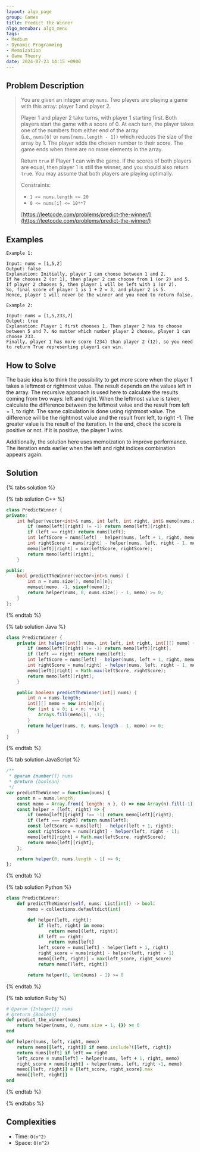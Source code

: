 ```yaml
---
layout: algo_page
group: Games
title: Predict the Winner
algo_menubar: algo_menu
tags:
- Medium
- Dynamic Programming
- Memoization
- Game Theory
date: 2024-07-23 14:15 +0900
---
```

## Problem Description
> You are given an integer array `nums`. Two players are playing a game with this array: player 1 and player 2.
>
> Player 1 and player 2 take turns, with player 1 starting first. Both players start the game with a score of 0.
> At each turn, the player takes one of the numbers from either end of the array \
> (i.e., `nums[0]` or `nums[nums.length - 1])` which reduces the size of the array by 1. The player adds
> the chosen number to their score. The game ends when there are no more elements in the array.
>
> Return `true` if Player 1 can win the game. If the scores of both players are equal, then player 1 is still the winner,
> and you should also return `tru`e. You may assume that both players are playing optimally.
>
> Constraints:
> - `1 <= nums.length <= 20`
> - `0 <= nums[i] <= 10**7`
> 
> [https://leetcode.com/problems/predict-the-winner/](https://leetcode.com/problems/predict-the-winner/)

## Examples
```
Example 1:

Input: nums = [1,5,2]
Output: false
Explanation: Initially, player 1 can choose between 1 and 2. 
If he chooses 2 (or 1), then player 2 can choose from 1 (or 2) and 5. If player 2 chooses 5, then player 1 will be left with 1 (or 2). 
So, final score of player 1 is 1 + 2 = 3, and player 2 is 5. 
Hence, player 1 will never be the winner and you need to return false.
```

```
Example 2:

Input: nums = [1,5,233,7]
Output: true
Explanation: Player 1 first chooses 1. Then player 2 has to choose between 5 and 7. No matter which number player 2 choose, player 1 can choose 233.
Finally, player 1 has more score (234) than player 2 (12), so you need to return True representing player1 can win.
```

## How to Solve

The basic idea is to think the possibility to get more score when the player 1 takes a leftmost or rightmost value.
The result depends on the values left in the array.
The recursive approach is used here to calculate the results coming from two ways: left and right.
When the leftmost value is taken, calculate the difference between the leftmost value and the result from left + 1, to right.
The same calculation is done using rightmost value. The difference will be the rightmost value and the result from left, to right -1.
The greater value is the result of the iteration.
In the end, check the score is positive or not. If it is positive, the player 1 wins.

Additionally, the solution here uses memoization to improve performance. The iteration ends earlier when the left and right
indices combination appears again.

## Solution

{% tabs solution %}

{% tab solution C++ %}
```cpp
class PredictWinner {
private:
    int helper(vector<int>& nums, int left, int right, int& memo[nums.size()][nums.size()]) {
        if (memo[left][right] != -1) return memo[left][right];
        if (left == right) return nums[left];
        int leftScore = nums[left] - helper(nums, left + 1, right, memo);
        int rightScore = nums[right] - helper(nums, left, right - 1, memo);
        memo[left][right] = max(leftScore, rightScore);
        return memo[left][right];
    }

public:
    bool predictTheWinner(vector<int>& nums) {
        int n = nums.size(), memo[n][n];
        memset(memo, -1, sizeof(memo));
        return helper(nums, 0, nums.size() - 1, memo) >= 0;
    }
};
```
{% endtab %}

{% tab solution Java %}
```java
class PredictWinner {
    private int helper(int[] nums, int left, int right, int[][] memo) {
        if (memo[left][right] != -1) return memo[left][right];
        if (left == right) return nums[left];
        int leftScore = nums[left] - helper(nums, left + 1, right, memo);
        int rightScore = nums[right] - helper(nums, left, right - 1, memo);
        memo[left][right] = Math.max(leftScore, rightScore);
        return memo[left][right];
    }

    public boolean predictTheWinner(int[] nums) {
        int n = nums.length;
        int[][] memo = new int[n][n];
        for (int i = 0; i < n; ++i) {
            Arrays.fill(memo[i], -1);
        }
        return helper(nums, 0, nums.length - 1, memo) >= 0;
    }
}
```
{% endtab %}

{% tab solution JavaScript %}
```js
/**
 * @param {number[]} nums
 * @return {boolean}
 */
var predictTheWinner = function(nums) {
    const n = nums.length;
    const memo = Array.from({ length: n }, () => new Array(n).fill(-1));
    const helper = (left, right) => {
        if (memo[left][right] !== -1) return memo[left][right];
        if (left === right) return nums[left];
        const leftScore = nums[left] - helper(left + 1, right);
        const rightScore = nums[right] - helper(left, right - 1);
        memo[left][right] = Math.max(leftScore, rightScore);
        return memo[left][right];
    };

    return helper(0, nums.length - 1) >= 0;
};
```
{% endtab %}

{% tab solution Python %}
```python
class PredictWinner:
    def predictTheWinner(self, nums: List[int]) -> bool:
        memo = collections.defaultdict(int)

        def helper(left, right):
            if (left, right) in memo:
                return memo[(left, right)]
            if left == right:
                return nums[left]
            left_score = nums[left] - helper(left + 1, right)
            right_score = nums[right] - helper(left, right - 1)
            memo[(left, right)] = max(left_score, right_score)
            return memo[(left, right)]

        return helper(0, len(nums) - 1) >= 0
```
{% endtab %}

{% tab solution Ruby %}
```ruby
# @param {Integer[]} nums
# @return {Boolean}
def predict_the_winner(nums)
    return helper(nums, 0, nums.size - 1, {}) >= 0
end

def helper(nums, left, right, memo)
    return memo[[left, right]] if memo.include?([left, right])
    return nums[left] if left == right
    left_score = nums[left] - helper(nums, left + 1, right, memo)
    right_score = nums[right] - helper(nums, left, right -1, memo)
    memo[[left, right]] = [left_score, right_score].max
    memo[[left, right]]
end
```
{% endtab %}

{% endtabs %}



## Complexities
- Time: `O(n^2)`
- Space: `O(n^2)`
